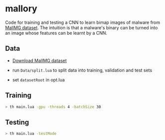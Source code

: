 # mallory

Code for training and testing a CNN to learn bimap images of malware from [MalIMG dataset](http://old.vision.ece.ucsb.edu/spam/malimg.shtml). The intuition is that a malware's binary can be turned into an image whose features can be learnt by a CNN. 

## Data

- [Download MalIMG dataset](http://old.vision.ece.ucsb.edu/spam/malimg.shtml) 
 
- run `Data/split.lua` to split data into training, validation and test sets

- set `datasetRoot` in opt.lua


## Training

```bash
> th main.lua -gpu -threads 4 -batchSize 30 
```

## Testing

```bash
> th main.lua -testMode
```
